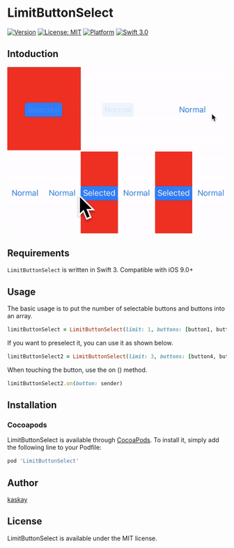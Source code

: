 # LimitButtonSelect
[![Version](https://img.shields.io/cocoapods/v/LimitButtonSelect.svg?style=flat)](http://cocoapods.org/pods/LimitButtonSelect)
[![License: MIT](https://img.shields.io/badge/license-MIT-blue.svg?style=flat)](https://github.com/younatics/Toggler/blob/master/LICENSE)
[![Platform](https://img.shields.io/cocoapods/p/LimitButtonSelect.svg?style=flat)](http://cocoapods.org/pods/LimitButtonSelect)
[![Swift 3.0](https://img.shields.io/badge/Swift-3.0-orange.svg?style=flat)](https://developer.apple.com/swift/)

## Intoduction
![demo](Image/limitButtonSelect.gif)
![demo](Image/limitButtonSelect2.gif)

## Requirements

`LimitButtonSelect` is written in Swift 3. Compatible with iOS 9.0+

## Usage

The basic usage is to put the number of selectable buttons and buttons into an array.

```ruby
limitButtonSelect = LimitButtonSelect(limit: 1, buttons: [button1, button2, button3])
```

If you want to preselect it, you can use it as shown below.

```ruby
limitButtonSelect2 = LimitButtonSelect(limit: 3, buttons: [button4, button5, button6, button7, button8, button9], defaultIndex: [2,4])
```

When touching the button, use the on () method.
```ruby
limitButtonSelect2.on(button: sender)
```

## Installation

### Cocoapods

LimitButtonSelect is available through [CocoaPods](http://cocoapods.org). To install
it, simply add the following line to your Podfile:

```ruby
pod 'LimitButtonSelect'
```


## Author
[kaskay](https://github.com/kaskay)

## License
LimitButtonSelect is available under the MIT license.

